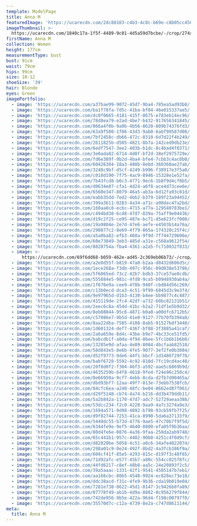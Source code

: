 ```yaml
---
template: ModelPage
title: Anna M
featuredImage: 'https://ucarecdn.com/2dc88103-c4b3-4c8c-b69e-c8b05cc450a1/'
imageThumbnail: >-
  https://ucarecdn.com/1840c17a-1f5f-4489-9c01-4d5a59d7bcbe/-/crop/274x351/220,98/-/preview/
firstName: Anna M
collection: Women
height: 177cm
measurementType: bust
bust: 91cm
waist: 79cm
hips: 99cm
size: 10-12
shoeSize: '39'
hair: Blonde
eyes: Green
imagePortfolio:
  - image: 'https://ucarecdn.com/a37bae99-9072-45d7-9ba4-785ea5ad93b8/'
  - image: 'https://ucarecdn.com/ba1f78fa-7d5c-41ba-bf04-46e015337ae5/'
  - image: 'https://ucarecdn.com/dc0f0665-4181-415f-8675-e783eb14ec96/'
  - image: 'https://ucarecdn.com/78d8ea79-e2ad-4be7-b432-917656341845/'
  - image: 'https://ucarecdn.com/066a4f0b-9a9b-4b56-8620-809b74376fd3/'
  - image: 'https://ucarecdn.com/63a9f500-1f06-43d3-9ab0-6abf99587d08/'
  - image: 'https://ucarecdn.com/7bf2458c-db66-472c-8310-6d7d22f4b249/'
  - image: 'https://ucarecdn.com/2611825b-d505-4821-8b7a-142ced9db23e/'
  - image: 'https://ucarecdn.com/6edf7547-3ee2-403b-b1dc-8c4bad4f0371/'
  - image: 'https://ucarecdn.com/3e0ada82-6714-4d0f-bf2d-38ef2975729e/'
  - image: 'https://ucarecdn.com/fd6e389f-9b2d-4ba4-bfe4-7cbb3c4ac8b0/'
  - image: 'https://ucarecdn.com/60426304-18a3-480b-8ebd-360360ae27ab/'
  - image: 'https://ucarecdn.com/3248c9bf-d5cf-4249-b996-f38917e3f5a0/'
  - image: 'https://ucarecdn.com/c018d190-7f75-4ac9-8946-15328e1e52fa/'
  - image: 'https://ucarecdn.com/7b43fcd8-b6c3-4771-9ec6-1b8f9d4cf8b5/'
  - image: 'https://ucarecdn.com/d0634e07-cfa1-4d24-a6f8-ace4d73cee6e/'
  - image: 'https://ucarecdn.com/6560e347-8079-46a5-ab3a-6d12fa93c81d/'
  - image: 'https://ucarecdn.com/eabb35dd-7ed2-4bb2-b379-189f23a94452/'
  - image: 'https://ucarecdn.com/399a3611-0283-4a34-a71c-a98dec47a2bd/'
  - image: 'https://ucarecdn.com/160aa8c8-ecbc-4715-a77a-129540783be1/'
  - image: 'https://ucarecdn.com/c494bd38-6cd8-47d7-839a-75aff9e04436/'
  - image: 'https://ucarecdn.com/d19c2f25-ce95-487e-bc71-d5e623fcf000/'
  - image: 'https://ucarecdn.com/19a9804e-2e7d-47e6-aefe-e4503b14a76a/'
  - image: 'https://ucarecdn.com/290877c2-8e69-4f79-865a-174320c25f4c/'
  - image: 'https://ucarecdn.com/a5a0ba82-efb3-460a-9f9d-7f744729606e/'
  - image: 'https://ucarecdn.com/60e73049-3eb3-485d-a31e-c568a9612f54/'
  - image: 'https://ucarecdn.com/8828754a-fba4-4361-a2a5-fc710032f833/'
  - image: >-
      https://ucarecdn.com/69f6dd68-b059-462e-ad45-2c369eb06b73/-/crop/295x375/0,76/-/preview/
  - image: 'https://ucarecdn.com/a2e0d55f-b819-47a0-b2aa-d8432d606d5c/'
  - image: 'https://ucarecdn.com/1ece268a-f3db-497c-956c-09d038e53786/'
  - image: 'https://ucarecdn.com/5f6065ed-73c2-42b7-bdb3-37ce57ae0cdb/'
  - image: 'https://ucarecdn.com/555884e5-981c-4fd8-9ca5-b0948930ab4a/'
  - image: 'https://ucarecdn.com/1f676e9a-cee9-470b-940f-cbd84d56c269/'
  - image: 'https://ucarecdn.com/c13b0ecd-dca3-4c51-9f99-6845d3c9e3f4/'
  - image: 'https://ucarecdn.com/9e97965d-d1b3-4130-b4ee-bb9877c4c487/'
  - image: 'https://ucarecdn.com/415119de-2fc4-42df-a732-60bc82131b51/'
  - image: 'https://ucarecdn.com/2eec6c8a-454d-41bc-b2a2-71df1e5b9d32/'
  - image: 'https://ucarecdn.com/8eb88844-95c6-4871-b0a0-a00dfc6712b5/'
  - image: 'https://ucarecdn.com/c57086e7-9b5d-41e0-9127-77b70fb394a8/'
  - image: 'https://ucarecdn.com/8aa22dba-7585-4108-8ab5-91527bdf3440/'
  - image: 'https://ucarecdn.com/1d601324-def7-436f-bf88-3f3885a41caf/'
  - image: 'https://ucarecdn.com/2a6a659e-8d4c-43be-b9e7-4bc33ce51fd5/'
  - image: 'https://ucarecdn.com/babcdb1f-a0da-4f94-86ee-5fc1b6b1b6b0/'
  - image: 'https://ucarecdn.com/13285e9d-afaa-4e89-8084-4bcfaab82510/'
  - image: 'https://ucarecdn.com/58d843e5-8e6b-4fe5-9077-3ef2fe0b3084/'
  - image: 'https://ucarecdn.com/d52f9773-9de6-44f1-bbcf-1d1486f29f78/'
  - image: 'https://ucarecdn.com/babf6728-5592-4c92-810d-7fc19cd4ac48/'
  - image: 'https://ucarecdn.com/20f8d0f2-f304-46f3-a592-aae5c6869b9d/'
  - image: 'https://ucarecdn.com/4635259b-64f8-4618-9fe4-f24e96c250c4/'
  - image: 'https://ucarecdn.com/0e66950a-9cf7-4ebb-8cda-d2fb7d90465a/'
  - image: 'https://ucarecdn.com/dbd93bf7-12aa-49f7-813e-73ebb7538fcb/'
  - image: 'https://ucarecdn.com/84cfc6ea-a240-48fc-be04-8662ed87f061/'
  - image: 'https://ucarecdn.com/d29f5148-cb74-4a74-b216-dd3b479ddb11/'
  - image: 'https://ucarecdn.com/5a2b842a-1170-47d7-adc7-52729aeaa388/'
  - image: 'https://ucarecdn.com/53dcc234-f2c0-4228-9aa9-4a7c3274a9e3/'
  - image: 'https://ucarecdn.com/1694a571-9d98-4092-b798-93cb59fb7f25/'
  - image: 'https://ucarecdn.com/d9f82744-7253-41ca-8990-5da6a37133f9/'
  - image: 'https://ucarecdn.com/5449dc55-b73d-4776-9ae5-47c70b7f9f5d/'
  - image: 'https://ucarecdn.com/6344fe9e-9ef5-4640-8800-efa05f9b36aa/'
  - image: 'https://ucarecdn.com/80d4fe6e-0876-4a36-9faa-258da2ab9748/'
  - image: 'https://ucarecdn.com/65c441b1-957c-4402-90b0-4251c4f0d9cf/'
  - image: 'https://ucarecdn.com/d82820be-5058-4c51-a0c6-34afe4022074/'
  - image: 'https://ucarecdn.com/298a01c9-0e24-492f-8bd2-4a3fcb386f9a/'
  - image: 'https://ucarecdn.com/604cf41f-85e5-4293-815c-d197f3c48f65/'
  - image: 'https://ucarecdn.com/71d92afc-e577-45b7-a80c-554cc025f8fc/'
  - image: 'https://ucarecdn.com/44fd6217-c8ef-48b8-aa5c-24e20893f2c5/'
  - image: 'https://ucarecdn.com/39a5aaac-1331-42f1-9541-4505147b7eb1/'
  - image: 'https://ucarecdn.com/aa166cbc-80b5-4540-9924-ec828ec73e18/'
  - image: 'https://ucarecdn.com/ddc38acd-f31c-4fe9-9b36-cda19b019e04/'
  - image: 'https://ucarecdn.com/7281e738-0622-45d1-8147-3c9426b0fa89/'
  - image: 'https://ucarecdn.com/07778f49-ab1b-4d9a-8882-0c956279f844/'
  - image: 'https://ucarecdn.com/742de956-9b5e-422a-96d4-f198c00797f0/'
  - image: 'https://ucarecdn.com/35570d7c-c12a-4739-8e2a-c747d8611144/'
meta:
  title: Anna M
---
```


